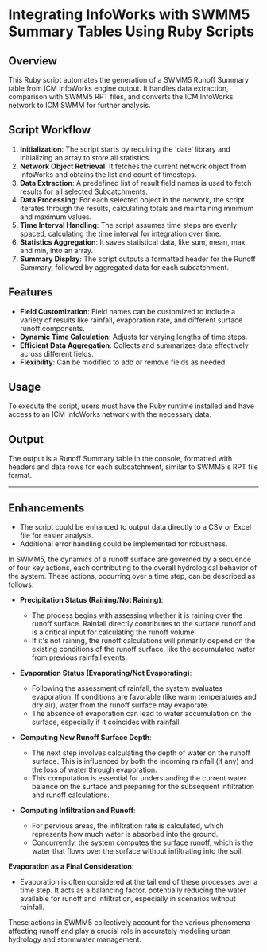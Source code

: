# Integrating InfoWorks with SWMM5 Summary Tables Using Ruby Scripts

## Overview
This Ruby script automates the generation of a SWMM5 Runoff Summary table from ICM InfoWorks engine output. It handles data extraction, comparison with SWMM5 RPT files, and converts the ICM InfoWorks network to ICM SWMM for further analysis.

## Script Workflow
1. **Initialization**: The script starts by requiring the 'date' library and initializing an array to store all statistics.
2. **Network Object Retrieval**: It fetches the current network object from InfoWorks and obtains the list and count of timesteps.
3. **Data Extraction**: A predefined list of result field names is used to fetch results for all selected Subcatchments.
4. **Data Processing**: For each selected object in the network, the script iterates through the results, calculating totals and maintaining minimum and maximum values.
5. **Time Interval Handling**: The script assumes time steps are evenly spaced, calculating the time interval for integration over time.
6. **Statistics Aggregation**: It saves statistical data, like sum, mean, max, and min, into an array.
7. **Summary Display**: The script outputs a formatted header for the Runoff Summary, followed by aggregated data for each subcatchment.

## Features
- **Field Customization**: Field names can be customized to include a variety of results like rainfall, evaporation rate, and different surface runoff components.
- **Dynamic Time Calculation**: Adjusts for varying lengths of time steps.
- **Efficient Data Aggregation**: Collects and summarizes data effectively across different fields.
- **Flexibility**: Can be modified to add or remove fields as needed.

## Usage
To execute the script, users must have the Ruby runtime installed and have access to an ICM InfoWorks network with the necessary data.

## Output
The output is a Runoff Summary table in the console, formatted with headers and data rows for each subcatchment, similar to SWMM5's RPT file format.

---

## Enhancements
- The script could be enhanced to output data directly to a CSV or Excel file for easier analysis.
- Additional error handling could be implemented for robustness.

In SWMM5, the dynamics of a runoff surface are governed by a sequence of four key actions, each contributing to the overall hydrological behavior of the system. These actions, occurring over a time step, can be described as follows:

- **Precipitation Status (Raining/Not Raining)**:
    - The process begins with assessing whether it is raining over the runoff surface. Rainfall directly contributes to the surface runoff and is a critical input for calculating the runoff volume.
    - If it's not raining, the runoff calculations will primarily depend on the existing conditions of the runoff surface, like the accumulated water from previous rainfall events.

- **Evaporation Status (Evaporating/Not Evaporating)**:
    - Following the assessment of rainfall, the system evaluates evaporation. If conditions are favorable (like warm temperatures and dry air), water from the runoff surface may evaporate.
    - The absence of evaporation can lead to water accumulation on the surface, especially if it coincides with rainfall.

- **Computing New Runoff Surface Depth**:
    - The next step involves calculating the depth of water on the runoff surface. This is influenced by both the incoming rainfall (if any) and the loss of water through evaporation.
    - This computation is essential for understanding the current water balance on the surface and preparing for the subsequent infiltration and runoff calculations.

- **Computing Infiltration and Runoff**:
    - For pervious areas, the infiltration rate is calculated, which represents how much water is absorbed into the ground.
    - Concurrently, the system computes the surface runoff, which is the water that flows over the surface without infiltrating into the soil.

**Evaporation as a Final Consideration**:

- Evaporation is often considered at the tail end of these processes over a time step. It acts as a balancing factor, potentially reducing the water available for runoff and infiltration, especially in scenarios without rainfall.

These actions in SWMM5 collectively account for the various phenomena affecting runoff and play a crucial role in accurately modeling urban hydrology and stormwater management.


